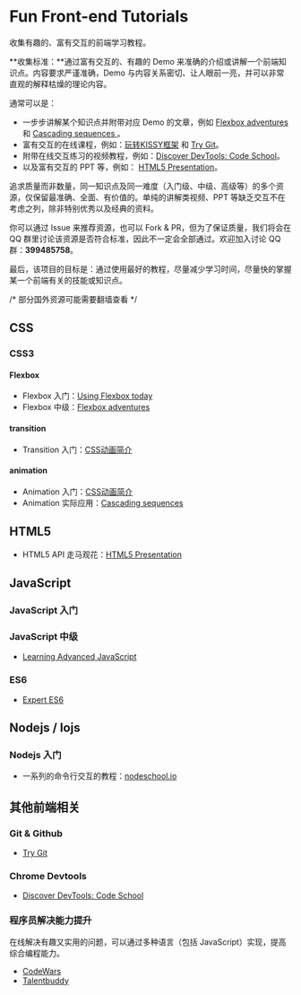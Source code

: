 # Fun Front-end Tutorials

收集有趣的、富有交互的前端学习教程。

**收集标准：**通过富有交互的、有趣的 Demo 来准确的介绍或讲解一个前端知识点。内容要求严谨准确，Demo 与内容关系密切、让人眼前一亮，并可以非常直观的解释枯燥的理论内容。

通常可以是：

* 一步步讲解某个知识点并附带对应 Demo 的文章，例如 [Flexbox adventures](http://chriswrightdesign.com/experiments/flexbox-adventures/) 和 [Cascading sequences
](http://chriswrightdesign.com/experiments/cascading/)。
* 富有交互的在线课程，例如：[玩转KISSY框架](http://www.imooc.com/code/3684) 和 [Try Git](https://try.github.io/levels/1/challenges/1)。
* 附带在线交互练习的视频教程，例如：[Discover DevTools: Code School](http://discover-devtools.codeschool.com/)。
* 以及富有交互的 PPT 等，例如： [HTML5 Presentation](http://slides.html5rocks.com/#landing-slide)。


追求质量而非数量，同一知识点及同一难度（入门级、中级、高级等）的多个资源，仅保留最准确、全面、有价值的。单纯的讲解类视频、PPT 等缺乏交互不在考虑之列，除非特别优秀以及经典的资料。

你可以通过 Issue 来推荐资源，也可以 Fork & PR，但为了保证质量，我们将会在 QQ 群里讨论该资源是否符合标准，因此不一定会全部通过。欢迎加入讨论 QQ 群：**399485758**。

最后，该项目的目标是：通过使用最好的教程，尽量减少学习时间，尽量快的掌握某一个前端有关的技能或知识点。

/* 部分国外资源可能需要翻墙查看 */

## CSS

### CSS3

#### Flexbox

* Flexbox 入门：[Using Flexbox today](http://chriswrightdesign.com/experiments/using-flexbox-today/)
* Flexbox 中级：[Flexbox adventures](http://chriswrightdesign.com/experiments/flexbox-adventures/)

#### transition

* Transition 入门：[CSS动画简介](http://www.ruanyifeng.com/blog/2014/02/css_transition_and_animation.html)


#### animation

* Animation 入门：[CSS动画简介](http://www.ruanyifeng.com/blog/2014/02/css_transition_and_animation.html)
* Animation 实际应用：[Cascading sequences](http://chriswrightdesign.com/experiments/cascading/)


## HTML5

* HTML5 API 走马观花：[HTML5 Presentation](http://slides.html5rocks.com/#landing-slide)

## JavaScript

### JavaScript 入门


### JavaScript 中级

* [Learning Advanced JavaScript](http://ejohn.org/apps/learn/)


### ES6

* [Expert ES6](http://tagtree.io/courses/expert-es6/do)


## Nodejs / Iojs

### Nodejs 入门

* 一系列的命令行交互的教程：[nodeschool.io](http://nodeschool.io/)


## 其他前端相关

### Git & Github

* [Try Git](https://try.github.io/levels/1/challenges/1)

### Chrome Devtools

* [Discover DevTools: Code School](http://discover-devtools.codeschool.com/)

### 程序员解决能力提升

在线解决有趣又实用的问题，可以通过多种语言（包括 JavaScript）实现，提高综合编程能力。

* [CodeWars](http://www.codewars.com/)
* [Talentbuddy](https://www.talentbuddy.co/)
